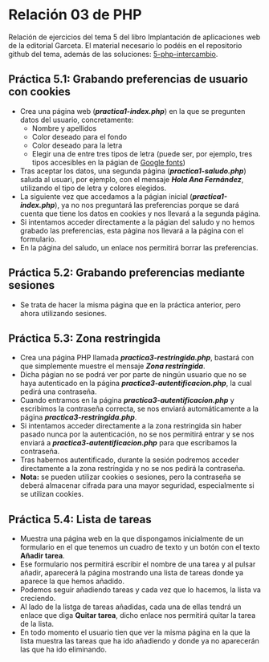 # Relación 03 de PHP

Relación de ejercicios del tema 5 del libro Implantación de aplicaciones web de la editorial Garceta. El material necesario lo podéis en el repositorio github del tema, además de las soluciones: [5-php-intercambio](https://github.com/jorgesancheznet/libro-iaw/tree/master/5-php-intercambio).

## Práctica 5.1: Grabando preferencias de usuario con cookies

- Crea una página web (***practica1-index.php***) en la que se pregunten datos del usuario, concretamente:
    - Nombre y apellidos
    - Color deseado para el fondo
    - Color deseado para la letra
    - Elegir una de entre tres tipos de letra (puede ser, por ejemplo, tres tipos accesibles en la págian de [Google fonts](https://fonts.google.com/))
- Tras aceptar los datos, una segunda página (***practica1-saludo.php***) saluda al usuari, por ejemplo, con el mensaje ***Hola Ana Fernández***, utilizando el tipo de letra y colores elegidos.
- La siguiente vez que accedamos a la págian inicial (***practica1-index.php***), ya no nos preguntará las preferencias porque se dará cuenta que tiene los datos en cookies y nos llevará a la segunda página.
- Si intentamos acceder directamente a la págian del saludo y no hemos grabado las preferencias, esta página nos llevará a la página con el formulario.
- En la página del saludo, un enlace nos permitirá borrar las preferencias.

## Práctica 5.2: Grabando preferencias mediante sesiones

- Se trata de hacer la misma página que en la práctica anterior, pero ahora utilizando sesiones.

## Práctica 5.3: Zona restringida

- Crea una página PHP llamada ***practica3-restringida.php***, bastará con que simplemente muestre el mensaje ***Zona restringida***.
- Dicha págian no se podrá ver por parte de ningún usuario que no se haya autenticado en la página ***practica3-autentificacion.php***, la cual pedirá una contraseña.
- Cuando entramos en la página ***practica3-autentificacion.php*** y escribimos la contraseña correcta, se nos enviará automáticamente a la página ***practica3-restringida.php***.
- Si intentamos acceder directamente a la zona restringida sin haber pasado nunca por la autenticación, no se nos permitirá entrar y se nos enviará a ***practica3-autentificacion.php*** para que escribamos la contraseña.
- Tras habernos autentificado, durante la sesión podremos acceder directamente a la zona restringida y no se nos pedirá la contraseña.
- **Nota:** se pueden utilizar cookies o sesiones, pero la contraseña se deberá almacenar cifrada para una mayor seguridad, especialmente si se utilizan cookies.

## Práctica 5.4: Lista de tareas

- Muestra una página web en la que dispongamos inicialmente de un formulario en el que tenemos un cuadro de texto y un botón con el texto **Añadir tarea**.
- Ese formulario nos permitirá escribir el nombre de una tarea y al pulsar añadir, aparecerá la página mostrando una lista de tareas donde ya aparece la que hemos añadido.
- Podemos seguir añadiendo tareas y cada vez que lo hacemos, la lista va creciendo.
- Al lado de la listga de tareas añadidas, cada una de ellas tendrá un enlace que diga **Quitar tarea**, dicho enlace nos permitirá quitar la tarea de la lista.
- En todo momento el usuario tien que ver la misma página en la que la lista muestra las tareas que ha ido añadiendo y donde ya no aparecerán las que ha ido eliminando.
